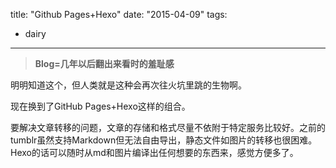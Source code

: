 title: "Github Pages+Hexo"
date: "2015-04-09"
tags:
- dairy
---

> **Blog=几年以后翻出来看时的羞耻感**

明明知道这个，但人类就是这种会再次往火坑里跳的生物啊。

现在换到了GitHub Pages+Hexo这样的组合。

要解决文章转移的问题，文章的存储和格式尽量不依附于特定服务比较好。之前的tumblr虽然支持Markdown但无法自由导出，静态文件如图片的转移也很困难。Hexo的话可以随时从md和图片编译出任何想要的东西来，感觉方便多了。